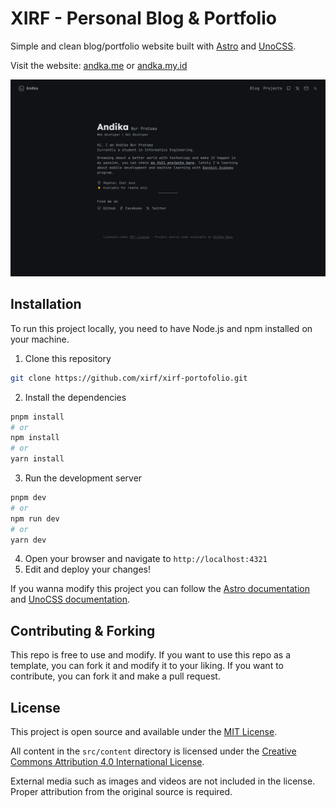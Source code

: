 # XIRF - Personal Blog & Portfolio

Simple and clean blog/portfolio website built with <a href="https://astro.build/" target="_blank">Astro</a> and <a href="https://(https://unocss.dev/)" target="_blank">UnoCSS</a>.

Visit the website: [andka.me](https://andka.me) or [andka.my.id](https://andka.my.id)

<!-- image -->
![XIRF - Personal Blog & Portfolio](/public/screenshot.png)

## Installation
To run this project locally, you need to have Node.js and npm installed on your machine.

1. Clone this repository
```bash
git clone https://github.com/xirf/xirf-portofolio.git
```
2. Install the dependencies
```bash
pnpm install
# or
npm install
# or
yarn install
```
3. Run the development server
```bash
pnpm dev
# or
npm run dev
# or
yarn dev
```
4. Open your browser and navigate to `http://localhost:4321`
5. Edit and deploy your changes!

If you wanna modify this project you can follow the [Astro documentation](https://docs.astro.build/getting-started) and [UnoCSS documentation](https://unocss.dev/guide/).

## Contributing & Forking

This repo is free to use and modify. If you want to use this repo as a template, you can fork it and modify it to your liking. If you want to contribute, you can fork it and make a pull request.

## License

This project is open source and available under the [MIT License](LICENSE).

All content in the `src/content` directory is licensed under the [Creative Commons Attribution 4.0 International License](https://creativecommons.org/licenses/by/4.0/).

External media such as images and videos are not included in the license. Proper attribution from the original source is required.



